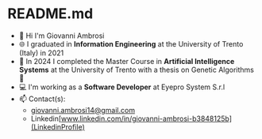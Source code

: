 # README.md

- 👋 Hi I'm Giovanni Ambrosi
- 🌐 I graduated in **Information Engineering** at the University of Trento (Italy) in 2021
- 🧠 In 2024 I completed the Master Course in **Artificial Intelligence Systems** at the University of Trento with a thesis on Genetic Algorithms 🐜
- 💻 I'm working as a **Software Developer** at Eyepro System S.r.l
- 📫 Contact(s):
  * giovanni.ambrosi14@gmail.com
  * Linkedin[www.linkedin.com/in/giovanni-ambrosi-b3848125b](LinkedinProfile)
